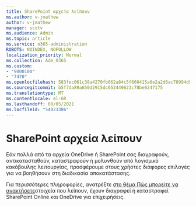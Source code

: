 ```yaml
---
title: SharePoint αρχεία λείπουν
ms.author: v-jmathew
author: v-jmathew
manager: scotv
ms.audience: Admin
ms.topic: article
ms.service: o365-administration
ROBOTS: NOINDEX, NOFOLLOW
localization_priority: Normal
ms.collection: Adm_O365
ms.custom:
- "9000100"
- "7470"
ms.openlocfilehash: 583fec061c38a4270fb662a84c5f660415a0e2a2d6ac78994d9cb8d8b6b3d8b8
ms.sourcegitcommit: b5f7da89a650d2915dc652449623c78be6247175
ms.translationtype: MT
ms.contentlocale: el-GR
ms.lasthandoff: 08/05/2021
ms.locfileid: "54023306"
---
```

# <a name="sharepoint-files-are-missing"></a>SharePoint αρχεία λείπουν

Εάν πολλά από τα αρχεία OneDrive ή SharePoint σας διαγραφούν, αντικατασταθούν, καταστραφούν ή μολυνθούν από λογισμικό κακόβουλης λειτουργίας, προσφέρουμε στους χρήστες διάφορες επιλογές για να βοηθήσουν στη διαδικασία αποκατάστασης.

Για περισσότερες πληροφορίες, ανατρέξτε [στο θέμα Πώς μπορείτε να ανακτήσετε](https://go.microsoft.com/fwlink/?linkid=2110774)στοιχεία που λείπουν, έχουν διαγραφεί ή καταστραφεί SharePoint Online και OneDrive για επιχειρήσεις.
